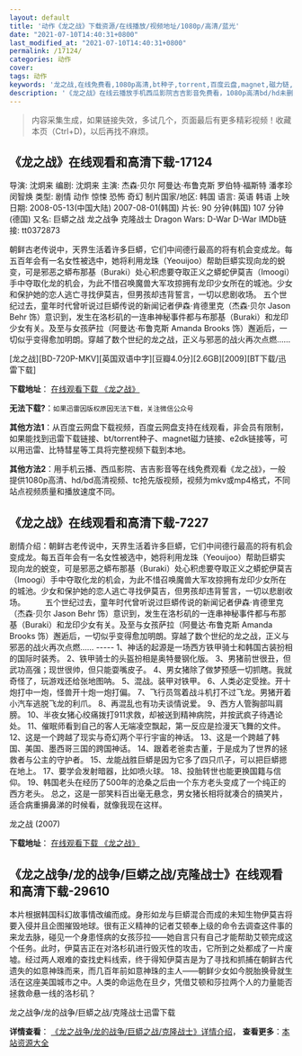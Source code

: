 ```yaml
---
layout: default
title: '动作《龙之战》下载资源/在线播放/视频地址/1080p/高清/蓝光'
date: "2021-07-10T14:40:31+0800"
last_modified_at: "2021-07-10T14:40:31+0800"
permalink: /17124/
categories: 动作
cover:
tags: 动作
keywords: '龙之战,在线免费看,1080p高清,bt种子,torrent,百度云盘,magnet,磁力链,迅雷下载资源'
description: '《龙之战》在线云播放手机西瓜影院吉吉影音免费看，1080p高清bd/hd未删减完整版和tc抢先枪版，mkv/mp4格式，附带bt/torrent种子、magnet/磁力链、百度云盘、网盘资源迅雷下载链接'
---
```


>内容采集生成，如果链接失效，多试几个，页面最后有更多精彩视频！收藏本页（Ctrl+D)，以后再找不麻烦。


## 《龙之战》在线观看和高清下载-17124

导演: 沈炯来 编剧: 沈炯来 主演: 杰森·贝尔 阿曼达·布鲁克斯 罗伯特·福斯特 潘孝珍 闵智焕 类型: 剧情 动作 惊悚 恐怖 奇幻 制片国家/地区: 韩国 语言: 英语 韩语 上映日期: 2008-05-13(中国大陆) 2007-08-01(韩国) 片长: 90 分钟(韩国) 107 分钟(德国) 又名: 巨蟒之战 龙之战争 克隆战士 Dragon Wars: D-War D-War IMDb链接: tt0372873

朝鲜古老传说中，天界生活着许多巨蟒，它们中间德行最高的将有机会变成龙。每五百年会有一名女性被选中，她将利用龙珠（Yeouijoo）帮助巨蟒实现向龙的蜕变，可是邪恶之蟒布那基（Buraki）处心积虑要夺取正义之蟒蛇伊莫吉（Imoogi）手中夺取化龙的机会，为此不惜召唤魔兽大军攻掠拥有龙印少女所在的城池。少女和保护她的恋人逃亡寻找伊莫吉，但男孩却违背誓言，一切以悲剧收场。 五个世纪过去，童年时代曾听说过巨蟒传说的新闻记者伊森·肯德里克（杰森·贝尔 Jason Behr 饰）意识到，发生在洛杉矶的一连串神秘事件都与布那基（Buraki）和龙印少女有关。及至与女孩萨拉（阿曼达·布鲁克斯 Amanda Brooks 饰）邂逅后，一切似乎变得愈加明朗。穿越了数个世纪的龙之战，正义与邪恶的战火再次点燃……


[龙之战][BD-720P-MKV][英国双语中字][豆瓣4.0分][2.6GB][2009][BT下载/迅雷下载]

**下载地址**： [在线观看下载 《龙之战》](https://www.btdx8.com/torrent/d_war_2007.html) 


**无法下载?**：`如果迅雷因版权原因无法下载，关注微信公众号 `

**其他方法1**：从百度云网盘下载视频，百度云网盘支持在线观看，非会员有限制，如果能找到迅雷下载链接、bt/torrent种子、magnet磁力链接、e2dk链接等，可以用迅雷、比特彗星等工具将完整视频下载到本地。

**其他方法2**：用手机云播、西瓜影院、吉吉影音等在线免费观看《龙之战》，一般提供1080p高清、hd/bd高清视频、tc抢先版视频，视频为mkv或mp4格式，不同站点视频质量和播放速度不同。


## 《龙之战》在线观看和高清下载-7227

剧情介绍：朝鲜古老传说中，天界生活着许多巨蟒，它们中间德行最高的将有机会变成龙。每五百年会有一名女性被选中，她将利用龙珠（Yeouijoo）帮助巨蟒实现向龙的蜕变，可是邪恶之蟒布那基（Buraki）处心积虑要夺取正义之蟒蛇伊莫吉（Imoogi）手中夺取化龙的机会，为此不惜召唤魔兽大军攻掠拥有龙印少女所在的城池。少女和保护她的恋人逃亡寻找伊莫吉，但男孩却违背誓言，一切以悲剧收场。  　　五个世纪过去，童年时代曾听说过巨蟒传说的新闻记者伊森·肯德里克（杰森·贝尔 Jason Behr 饰）意识到，发生在洛杉矶的一连串神秘事件都与布那基（Buraki）和龙印少女有关。及至与女孩萨拉（阿曼达·布鲁克斯 Amanda Brooks 饰）邂逅后，一切似乎变得愈加明朗。穿越了数个世纪的龙之战，正义与邪恶的战火再次点燃…… ----- 1、神话的起源是一场西方铁甲骑士和韩国古装扮相的国际时装秀。 2、铁甲骑士的头盔扮相是奥特曼钢化版。 3、男猪前世很丑，但武功高强；现世很帅，但只能耍嘴皮子。 4、男女猪除了做梦预感一切抓瞎。我就奇怪了，玩游戏还给张地图呐。 5、混战。装甲对铁甲。 6、人类必定受挫。开十炮打中一炮，怪兽开十炮一炮打偏。 7、飞行员驾着战斗机打不过飞龙。男猪开着小汽车逃脱飞龙的利爪。 8、再混乱也有功夫谈情说爱。 9、西方人管胸部叫肩膀。 10、半夜女猪心绞痛拨打911求救，却被送到精神病院，并按武疯子待遇论处。 11、催眠师看到自己的客人无端凌空飘起，第一反应是捡漫天飞舞的文件。 12、这是一个跨越了现实与奇幻两个平行宇宙的神话。 13、这是一个跨越了韩国、美国、墨西哥三国的跨国神话。 14、跟着老爸卖古董，于是成为了世界的拯救者与公主的守护者。 15、龙能战胜巨蟒是因为它多了四只爪子，可以把巨蟒摁在地上。 17、要学会发射暗器，比如喷火球。 18、投胎转世也能更换国籍与信仰。 19、韩国老头在经历了500年的沧桑之后由一个东方老头变成了一个纯正的西方老头。 总之，这是一部笑料百出毫无悬念，男女猪长相将就凑合的搞笑片，适合病重擤鼻涕的时候看，就像我现在这样。


龙之战 (2007)

**下载地址**： [在线观看下载 《龙之战》](https://www.btbtdy.me/btdy/dy4911.html) 


## 《龙之战争/龙的战争/巨蟒之战/克隆战士》在线观看和高清下载-29610

本片根据韩国科幻故事情改编而成。身形如龙与巨蟒混合而成的未知生物伊莫吉将要入侵并且企图摧毁地球。很有正义精神的记者艾顿奉上级的命令去调查这件事的来龙去脉，碰见一个身患怪病的女孩莎拉&mdash;—她自言只有自己才能帮助艾顿完成这个任务。此时，伊莫吉正在对洛杉矶进行毁灭性的攻击，它所到之处都成了一片废墟。经过两人艰难的查找史料线索，终于得知伊莫吉是为了寻找和抓捕在朝鲜古代遗失的如意神珠而来，而几百年前如意神珠的主人——朝鲜少女如今脱胎换骨就生活在这座美国城市之中。人类的命运危在旦夕，凭借艾顿和莎拉两个人的力量能否拯救命悬一线的洛杉矶？


龙之战争/龙的战争/巨蟒之战/克隆战士迅雷下载

**详情查看**： [《龙之战争/龙的战争/巨蟒之战/克隆战士》详情介绍](/movie/29610/)， **查看更多**：[本站资源大全](/movie/t/all/)

